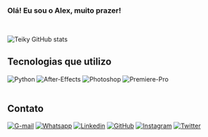 ### Olá! Eu sou o Alex, muito prazer!

<div style="display: inline_block"><br/>

![Teiky GitHub stats](https://github-readme-stats.vercel.app/api?username=Teiky&show_icons=true&theme=algolia)

## Tecnologias que utilizo

 <img align="center" alt=Python src="https://img.shields.io/badge/Python-3776AB?style=for-the-badge&logo=python&logoColor=white" />
 <img align="center" alt=After-Effects src="https://img.shields.io/badge/Adobe%20after%20affects-CF96FD?style=for-the-badge&logo=Adobe%20after%20effects&logoColor=393665" />
 <img align="center" alt=Photoshop src="https://img.shields.io/badge/Adobe%20Photoshop-31A8FF?style=for-the-badge&logo=Adobe%20Photoshop&logoColor=black" />
 <img align="center" alt=Premiere-Pro src="https://img.shields.io/badge/Adobe%20Premiere%20Pro-9999FF?style=for-the-badge&logo=Adobe%20Premiere%20Pro&logoColor=white" />
</div>

<div style="display: inline_block"><br/>

## Contato
 
[![G-mail](https://img.shields.io/badge/Gmail-D14836?style=for-the-badge&logo=gmail&logoColor=white)]()
[![Whatsapp](https://img.shields.io/badge/WhatsApp-25D366?style=for-the-badge&logo=whatsapp&logoColor=white)]()
[![Linkedin](https://img.shields.io/badge/LinkedIn-0077B5?style=for-the-badge&logo=linkedin&logoColor=white)](https://www.linkedin.com/in/teiky/)
[![GitHub](https://img.shields.io/badge/GitHub-100000?style=for-the-badge&logo=github&logoColor=white)](https://github.com/Teiky)
[![Instagram](https://img.shields.io/badge/Instagram-E4405F?style=for-the-badge&logo=instagram&logoColor=white)](https://www.instagram.com/teiky39/)
[![Twitter](https://img.shields.io/badge/Twitter-1DA1F2?style=for-the-badge&logo=twitter&logoColor=white)](https://twitter.com/Teiky39)
